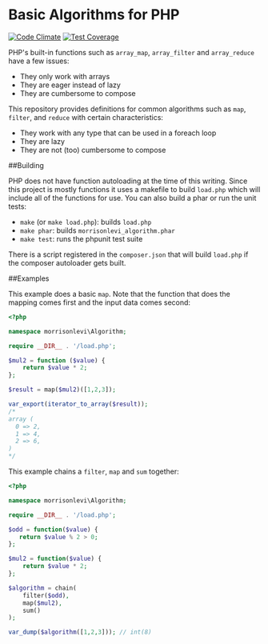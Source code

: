 # Basic Algorithms for PHP

[![Code Climate](https://codeclimate.com/github/morrisonlevi/Algorithm/badges/gpa.svg)](https://codeclimate.com/github/morrisonlevi/Algorithm) [![Test Coverage](https://codeclimate.com/github/morrisonlevi/Algorithm/badges/coverage.svg)](https://codeclimate.com/github/morrisonlevi/Algorithm/coverage)

PHP's built-in functions such as `array_map`, `array_filter` and `array_reduce` have a few issues:

  - They only work with arrays
  - They are eager instead of lazy
  - They are cumbersome to compose

This repository provides definitions for common algorithms such as `map`, `filter`, and `reduce` with certain characteristics:

  - They work with any type that can be used in a foreach loop
  - They are lazy
  - They are not (too) cumbersome to compose

##Building

PHP does not have function autoloading at the time of this writing. Since this project is mostly functions it uses a makefile to build `load.php` which will include all of the functions for use. You can also build a phar or run the unit tests:

  - `make` (or `make load.php`): builds `load.php`
  - `make phar`: builds `morrisonlevi_algorithm.phar`
  - `make test`: runs the phpunit test suite

There is a script registered in the `composer.json` that will build `load.php` if the composer autoloader gets built.

##Examples

This example does a basic `map`. Note that the function that does the mapping comes first and the input data comes second:
```php
<?php

namespace morrisonlevi\Algorithm;

require __DIR__ . '/load.php';

$mul2 = function ($value) {
    return $value * 2;
};

$result = map($mul2)([1,2,3]);

var_export(iterator_to_array($result));
/*
array (
  0 => 2,
  1 => 4,
  2 => 6,
)
*/
```

This example chains a `filter`, `map` and `sum` together:

```php
<?php

namespace morrisonlevi\Algorithm;

require __DIR__ . '/load.php';

$odd = function($value) {
   return $value % 2 > 0;
};

$mul2 = function($value) {
    return $value * 2;
};

$algorithm = chain(
    filter($odd),
    map($mul2),
    sum()
);

var_dump($algorithm([1,2,3])); // int(8)
```

